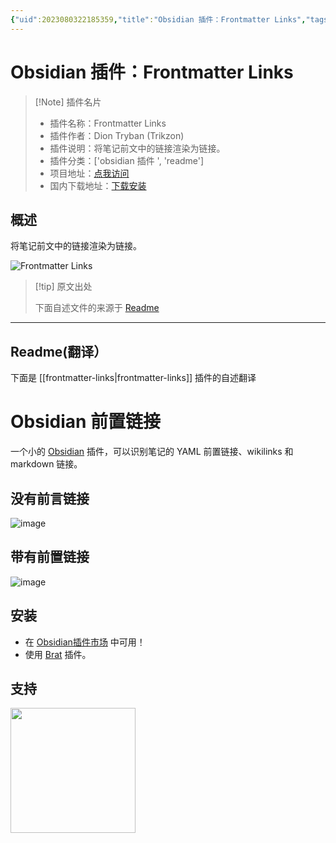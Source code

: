 ```yaml
---
{"uid":2023080322185359,"title":"Obsidian 插件：Frontmatter Links","tags":["obsidian插件","readme"],"description":"将笔记前文中的链接渲染为链接。","author":"AI","type":"readme","draft":false,"editable":false,"modified":20230101000000,"dg-publish":true,"permalink":"/lake-of-knowledge/10-obsidian/obsidian/readme/frontmatter-links-readme/","dgPassFrontmatter":true}
---
```



# Obsidian 插件：Frontmatter Links

> [!Note] 插件名片
> - 插件名称：Frontmatter Links
> - 插件作者：Dion Tryban (Trikzon)
> - 插件说明：将笔记前文中的链接渲染为链接。
> - 插件分类：['obsidian 插件 ', 'readme']
> - 项目地址：[点我访问](https://github.com/Trikzon/obsidian-frontmatter-links)
> - 国内下载地址：[下载安装](https://pkmer.cn/products/plugin/pluginMarket/?frontmatter-links)

## 概述

将笔记前文中的链接渲染为链接。

![Frontmatter Links](https://cdn.pkmer.cn/covers/frontmatter-links.png!pkmer)

> [!tip] 原文出处
>
>下面自述文件的来源于 [Readme](https://ghproxy.net/https://raw.githubusercontent.com/Trikzon/obsidian-frontmatter-links/main/README.md)
>

---

## Readme(翻译）

下面是 [[frontmatter-links\|frontmatter-links]] 插件的自述翻译

# Obsidian 前置链接

一个小的 [Obsidian](https://obsidian.md/) 插件，可以识别笔记的 YAML 前置链接、wikilinks 和 markdown 链接。

## 没有前言链接

![image](https://user-images.githubusercontent.com/29845000/201154400-5578fd30-cdba-48e2-8904-3f3ce9533d10.png)

## 带有前置链接

![image](https://user-images.githubusercontent.com/29845000/201154480-00c71a82-12f4-450a-b00c-8d643b014b05.png)

## 安装

- 在 [Obsidian插件市场](https://obsidian.md/plugins?id=frontmatter-links) 中可用！
- 使用 [Brat](https://github.com/TfTHacker/obsidian42-brat) 插件。

## 支持

[<img src="https://user-images.githubusercontent.com/14358394/115450238-f39e8100-a21b-11eb-89d0-fa4b82cdbce8.png" width="200">](https://ko-fi.com/trikzon)
